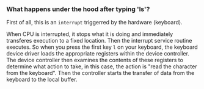 ### What happens under the hood after typing 'ls'?
First of all, this is an `interrupt` triggerred by the hardware (keyboard).

When CPU is interrupted, it stops what it is doing and immediately transferes execution to a fixed location. Then the interrupt service routine executes. So when you press the first key `l` on your keyboard, the keyboard device driver loads the appropriate registers within the device controller. The device controller then examines the contents of these registers to determine what action to take, in this case, the action is "read the character from the keyboard". Then the controller starts the transfer of data from the keyboard to the local buffer. 